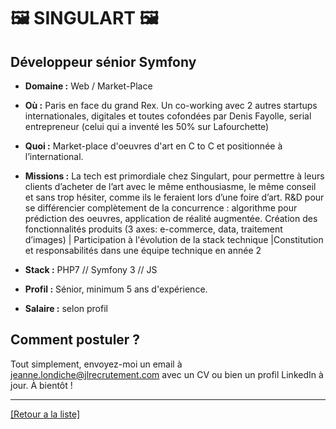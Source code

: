 # 🖼️ SINGULART 🖼️

## Développeur sénior Symfony

- **Domaine :** Web / Market-Place

- **Où :** Paris en face du grand Rex. Un co-working avec 2 autres startups internationales, digitales et toutes cofondées par Denis Fayolle, serial entrepreneur (celui qui a inventé les 50% sur Lafourchette)
- **Quoi :** Market-place d'oeuvres d'art en C to C et positionnée à l’international.
- **Missions :** La tech est primordiale chez Singulart, pour permettre à leurs clients d’acheter de l’art avec le même enthousiasme, le même conseil et sans trop hésiter, comme ils le feraient lors d’une foire d’art. R&D pour se différencier complètement de la concurrence : algorithme pour prédiction des oeuvres, application de réalité augmentée.
Création des fonctionnalités produits (3 axes: e-commerce, data, traitement d’images) | Participation à l'évolution de la stack technique |Constitution et responsabilités dans une équipe technique en année 2
- **Stack :** PHP7 // Symfony 3 // JS
- **Profil :** Sénior, minimum 5 ans d'expérience.
- **Salaire :** selon profil

## Comment postuler ?

Tout simplement, envoyez-moi un email à jeanne.londiche@jlrecrutement.com avec un CV ou bien un profil LinkedIn à jour. À bientôt ! 

----
<a href="https://github.com/jlondiche/job-board-php/blob/master/00README.md">[Retour a la liste]</a>